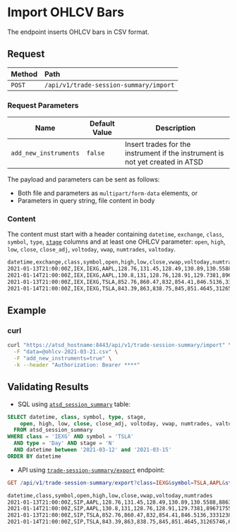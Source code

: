 # Import OHLCV Bars

The endpoint inserts OHLCV bars in CSV format.

## Request

| **Method** | **Path** |
|:---|:---|
| `POST` | `/api/v1/trade-session-summary/import` |

### Request Parameters

| Name | Default Value | Description |
|---|---|---|
| `add_new_instruments` | `false` | Insert trades for the instrument if the instrument is not yet created in ATSD |

The payload and parameters can be sent as follows:

* Both file and parameters as `multipart/form-data` elements, or
* Parameters in query string, file content in body

### Content

The content must start with a header containing `datetime`, `exchange`, `class`, `symbol`, `type`, [`stage`](command-trade-insert.md#trading-session-codes) columns and at least one OHLCV parameter: `open`, `high`, `low`, `close`, `close_adj`, `voltoday`, `vwap`, `numtrades`, `valtoday`.

```txt
datetime,exchange,class,symbol,open,high,low,close,vwap,voltoday,numtrades
2021-01-13T21:00:00Z,IEX,IEXG,AAPL,128.76,131.45,128.49,130.89,130.5588,88636831,596230
2021-01-14T21:00:00Z,IEX,IEXG,AAPL,130.8,131,128.76,128.91,129.7381,89671755,651392
2021-01-13T21:00:00Z,IEX,IEXG,TSLA,852.76,860.47,832,854.41,846.5136,33312385,776362
2021-01-14T21:00:00Z,IEX,IEXG,TSLA,843.39,863,838.75,845,851.4645,31265746,695464
```

## Example

### curl

```sh
curl "https://atsd_hostname:8443/api/v1/trade-session-summary/import" \
  -F "data=@ohlcv-2021-03-21.csv" \
  -F "add_new_instruments=true" \
  -k --header "Authorization: Bearer ****"
```

## Validating Results

* SQL using [`atsd_session_summary`](./sql.md#atsd_trade-table) table:

```sql
SELECT datetime, class, symbol, type, stage,
    open, high, low, close, close_adj, voltoday, vwap, numtrades, valtoday
  FROM atsd_session_summary
WHERE class = 'IEXG' AND symbol = 'TSLA'
  AND type = 'Day' AND stage = 'N'
  AND datetime between '2021-03-12' and '2021-03-15'
ORDER BY datetime
```

* API using [`trade-session-summary/export`](./session-summary-export.md) endpoint:

```elm
GET /api/v1/trade-session-summary/export?class=IEXG&symbol=TSLA,AAPL&startDate=2021-01-13T00%3A00%3A00Z&endDate=2021-01-15T00%3A00%3A00Z&fields=datetime,class,symbol,open,high,low,close,vwap,voltoday,numtrades
```

```txt
datetime,class,symbol,open,high,low,close,vwap,voltoday,numtrades
2021-01-13T21:00:00Z,SIP,AAPL,128.76,131.45,128.49,130.89,130.5588,88636831,596230
2021-01-14T21:00:00Z,SIP,AAPL,130.8,131,128.76,128.91,129.7381,89671755,651392
2021-01-13T21:00:00Z,SIP,TSLA,852.76,860.47,832,854.41,846.5136,33312385,776362
2021-01-14T21:00:00Z,SIP,TSLA,843.39,863,838.75,845,851.4645,31265746,695464
```